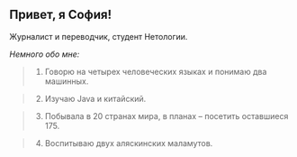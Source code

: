 ## Привет, я София! ##


Журналист и переводчик, студент Нетологии.

*Немного обо мне:*

> 1. Говорю на четырех человеческих языках и понимаю два машинных.

> 2. Изучаю Java и китайский.

> 3. Побывала в 20 странах мира, в планах – посетить оставшиеся 175.

> 4. Воспитываю двух аляскинских маламутов.

